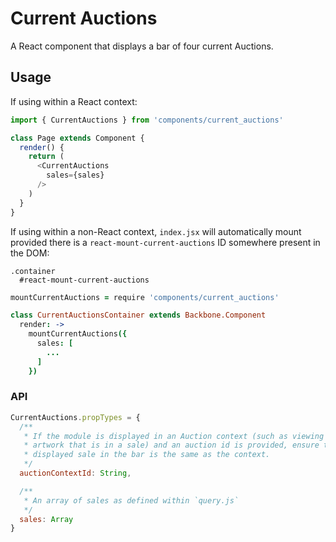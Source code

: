 # Current Auctions

A React component that displays a bar of four current Auctions.

## Usage

If using within a React context:

```javascript
import { CurrentAuctions } from 'components/current_auctions'

class Page extends Component {
  render() {
    return (
      <CurrentAuctions
        sales={sales}
      />
    )
  }
}
```

If using within a non-React context, `index.jsx` will automatically mount provided there is a `react-mount-current-auctions` ID somewhere present in the DOM:

```jade
.container
  #react-mount-current-auctions
```

```coffeescript
mountCurrentAuctions = require 'components/current_auctions'

class CurrentAuctionsContainer extends Backbone.Component
  render: ->
    mountCurrentAuctions({
      sales: [
        ...
      ]
    })
```

### API

```javascript
CurrentAuctions.propTypes = {
  /**
   * If the module is displayed in an Auction context (such as viewing an
   * artwork that is in a sale) and an auction id is provided, ensure the first
   * displayed sale in the bar is the same as the context.
   */
  auctionContextId: String,

  /**
   * An array of sales as defined within `query.js`
   */
  sales: Array
}
```
